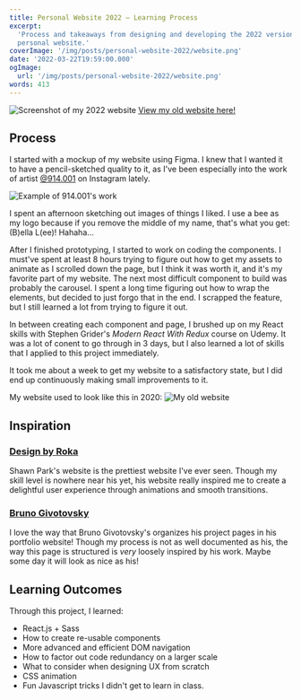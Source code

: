 ```yaml
---
title: Personal Website 2022 — Learning Process
excerpt:
  'Process and takeaways from designing and developing the 2022 version of my
  personal website.'
coverImage: '/img/posts/personal-website-2022/website.png'
date: '2022-03-22T19:59:00.000'
ogImage:
  url: '/img/posts/personal-website-2022/website.png'
words: 413
---
```


![Screenshot of my 2022 website](/img/posts/personal-website-2022/website.png)
[View my old website here!](https://2022.bellalee.com)

## Process

I started with a mockup of my website using Figma. I knew that I wanted it to
have a pencil-sketched quality to it, as I've been especially into the work of
artist [@914.001](https://www.instagram.com/914.001/) on Instagram lately.

![Example of 914.001's work](/img/posts/personal-website-2022/914001.png)

I spent an afternoon sketching out images of things I liked. I use a bee as my
logo because if you remove the middle of my name, that's what you get: (B)ella
L(ee)! Hahaha...

After I finished prototyping, I started to work on coding the components. I
must've spent at least 8 hours trying to figure out how to get my assets to
animate as I scrolled down the page, but I think it was worth it, and it's my
favorite part of my website. The next most difficult component to build was
probably the carousel. I spent a long time figuring out how to wrap the
elements, but decided to just forgo that in the end. I scrapped the feature, but
I still learned a lot from trying to figure it out.

In between creating each component and page, I brushed up on my React skills
with Stephen Grider's _Modern React With Redux_ course on Udemy. It was a lot of
conent to go through in 3 days, but I also learned a lot of skills that I
applied to this project immediately.

It took me about a week to get my website to a satisfactory state, but I did end
up continuously making small improvements to it.

My website used to look like this in 2020:
![My old website](/img/posts/personal-website-2022/old-design.png)

## Inspiration

### [Design by Roka](https://www.designbyroka.com/)

Shawn Park's website is the prettiest website I've ever seen. Though my skill
level is nowhere near his yet, his website really inspired me to create a
delightful user experience through animations and smooth transitions.

### [Bruno Givotovsky](https://www.brunog.design/)

I love the way that Bruno Givotovsky's organizes his project pages in his
portfolio website! Though my process is not as well documented as his, the way
this page is structured is _very_ loosely inspired by his work. Maybe some day
it will look as nice as his!

## Learning Outcomes

Through this project, I learned:

- React.js + Sass
- How to create re-usable components
- More advanced and efficient DOM navigation
- How to factor out code redundancy on a larger scale
- What to consider when designing UX from scratch
- CSS animation
- Fun Javascript tricks I didn't get to learn in class.
